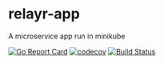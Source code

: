 # relayr-app
A microservice app run in minikube

[![Go Report Card](https://goreportcard.com/badge/github.com/andrleite/relayr-app)](https://goreportcard.com/report/github.com/andrleite/relayr-app)
[![codecov](https://codecov.io/gh/andrleite/relayr-app/branch/master/graph/badge.svg)](https://codecov.io/gh/andrleite/relayr-app)
[![Build Status](https://travis-ci.org/andrleite/relayr-app.svg?branch=master)](https://travis-ci.org/andrleite/relayr-app)